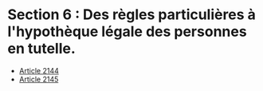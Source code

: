 # Section 6 : Des règles particulières à l'hypothèque légale des personnes en tutelle.

- [Article 2144](article-2144.md)
- [Article 2145](article-2145.md)
